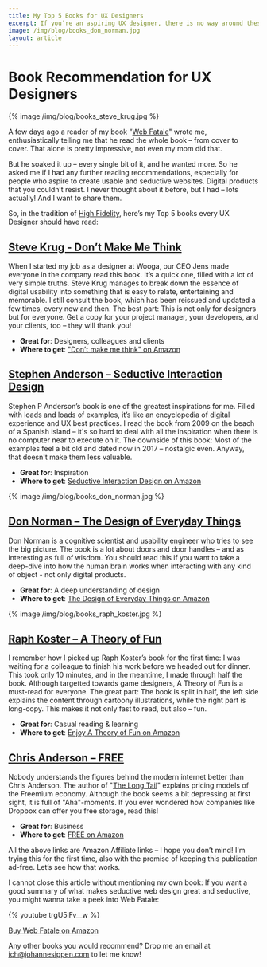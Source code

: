 ```yaml
---
title: My Top 5 Books for UX Designers
excerpt: If you’re an aspiring UX designer, there is no way around these 5 books. Number 3 will … just kidding, they will all blow your mind.
image: /img/blog/books_don_norman.jpg
layout: article
---
```


# Book Recommendation for UX Designers

{% image /img/blog/books_steve_krug.jpg %}

A few days ago a reader of my book "[Web Fatale](https://www.amazon.de/gp/product/3836238985/ref=as_li_tl?ie=UTF8&tag=johannesippen-21&camp=1638&creative=6742&linkCode=as2&creativeASIN=3836238985&linkId=b25b95e25d83e4105600efb04cac42d7)" wrote me, enthusiastically telling me that he read the whole book – from cover to cover. That alone is pretty impressive, not even my mom did that.

But he soaked it up – every single bit of it, and he wanted more. So he asked me if I had any further reading recommendations, especially for people who aspire to create usable and seductive websites. Digital products that you couldn’t resist. I never thought about it before, but I had – lots actually! And I want to share them.

So, in the tradition of [High Fidelity](https://www.amazon.de/gp/product/0826453252/ref=as_li_tl?ie=UTF8&tag=johannesippen-21&camp=1638&creative=6742&linkCode=as2&creativeASIN=0826453252&linkId=799072d96f21c81b2f7868565aeed1f0), here’s my Top 5 books every UX Designer should have read:

## [Steve Krug - Don’t Make Me Think](https://www.amazon.de/gp/product/0321965515/ref=as_li_tl?ie=UTF8&tag=johannesippen-21&camp=1638&creative=6742&linkCode=as2&creativeASIN=0321965515&linkId=5d18ce4cc0856fc9141b9054f8667b3f)

When I started my job as a designer at Wooga, our CEO Jens made everyone in the company read this book. It’s a quick one, filled with a lot of very simple truths. Steve Krug manages to break down the essence of digital usability into something that is easy to relate, entertaining and memorable. I still consult the book, which has been reissued and updated a few times, every now and then. The best part: This is not only for designers but for everyone. Get a copy for your project manager, your developers, and your clients, too – they will thank you!

- **Great for**: Designers, colleagues and clients 
- **Where to get**: ["Don’t make me think" on Amazon](https://www.amazon.de/gp/product/0321965515/ref=as_li_tl?ie=UTF8&tag=johannesippen-21&camp=1638&creative=6742&linkCode=as2&creativeASIN=0321965515&linkId=5d18ce4cc0856fc9141b9054f8667b3f)

## [Stephen Anderson – Seductive Interaction Design](https://www.amazon.de/gp/product/0321725522/ref=as_li_tl?ie=UTF8&tag=johannesippen-21&camp=1638&creative=6742&linkCode=as2&creativeASIN=0321725522&linkId=59d638e7b62405455ae87fb3069482c2)

Stephen P Anderson’s book is one of the greatest inspirations for me. Filled with loads and loads of examples, it’s like an encyclopedia of digital experience and UX best practices. I read the book from 2009 on the beach of a Spanish island – it's so hard to deal with all the inspiration when there is no computer near to execute on it. The downside of this book: Most of the examples feel a bit old and dated now in 2017 – nostalgic even. Anyway, that doesn't make them less valuable.

- **Great for**: Inspiration 
- **Where to get**: [Seductive Interaction Design on Amazon](https://www.amazon.de/gp/product/0321725522/ref=as_li_tl?ie=UTF8&tag=johannesippen-21&camp=1638&creative=6742&linkCode=as2&creativeASIN=0321725522&linkId=59d638e7b62405455ae87fb3069482c2)

{% image /img/blog/books_don_norman.jpg %}

## [Don Norman – The Design of Everyday Things](https://www.amazon.de/gp/product/0465050654/ref=as_li_tl?ie=UTF8&tag=johannesippen-21&camp=1638&creative=6742&linkCode=as2&creativeASIN=0465050654&linkId=ab3966fe2adca19e3ca2612310b20178)

Don Norman is a cognitive scientist and usability engineer who tries to see the big picture. The book is a lot about doors and door handles – and as interesting as full of wisdom. You should read this if you want to take a deep-dive into how the human brain works when interacting with any kind of object - not only digital products.

- **Great for**: A deep understanding of design 
- **Where to get**: [The Design of Everyday Things on Amazon](https://www.amazon.de/gp/product/0465050654/ref=as_li_tl?ie=UTF8&tag=johannesippen-21&camp=1638&creative=6742&linkCode=as2&creativeASIN=0465050654&linkId=ab3966fe2adca19e3ca2612310b20178)

{% image /img/blog/books_raph_koster.jpg %}

## [Raph Koster – A Theory of Fun](https://www.amazon.de/gp/product/1449363210/ref=as_li_tl?ie=UTF8&tag=johannesippen-21&camp=1638&creative=6742&linkCode=as2&creativeASIN=1449363210&linkId=ed9385b4964185171c6d9c0614380b86)

I remember how I picked up Raph Koster’s book for the first time: I was waiting for a colleague to finish his work before we headed out for dinner. This took only 10 minutes, and in the meantime, I made through half the book. Although targetted towards game designers, A Theory of Fun is a must-read for everyone. The great part: The book is split in half, the left side explains the content through cartoony illustrations, while the right part is long-copy. This makes it not only fast to read, but also – fun.

- **Great for**: Casual reading & learning 
- **Where to get**: [Enjoy A Theory of Fun on Amazon](https://www.amazon.de/gp/product/1449363210/ref=as_li_tl?ie=UTF8&tag=johannesippen-21&camp=1638&creative=6742&linkCode=as2&creativeASIN=1449363210&linkId=ed9385b4964185171c6d9c0614380b86)

## [Chris Anderson – FREE](https://www.amazon.de/gp/product/B00XV3Q124/ref=as_li_tl?ie=UTF8&tag=johannesippen-21&camp=1638&creative=6742&linkCode=as2&creativeASIN=B00XV3Q124&linkId=8cab3b3b4c365e51234f543e96f14154)

Nobody understands the figures behind the modern internet better than Chris Anderson. The author of "[The Long Tail](https://www.amazon.de/Long-Tail-Future-Business-Selling/dp/1401309666/ref=as_li_ss_tl?ie=UTF8&qid=1504081461&sr=8-2&keywords=the+long+tail&linkCode=ll1&tag=johannesippen-21&linkId=1dcd8aa7d54bf32657c25e837babaf18)" explains pricing models of the Freemium economy. Although the book seems a bit depressing at first sight, it is full of "Aha"-moments. If you ever wondered how companies like Dropbox can offer you free storage, read this!

- **Great for**: Business 
- **Where to get**: [FREE on Amazon](https://www.amazon.de/gp/product/B00XV3Q124/ref=as_li_tl?ie=UTF8&tag=johannesippen-21&camp=1638&creative=6742&linkCode=as2&creativeASIN=B00XV3Q124&linkId=8cab3b3b4c365e51234f543e96f14154)

All the above links are Amazon Affiliate links – I hope you don’t mind! I'm trying this for the first time, also with the premise of keeping this publication ad-free. Let’s see how that works.

I cannot close this article without mentioning my own book: If you want a good summary of what makes seductive web design great and seductive, you might wanna take a peek into Web Fatale:

{% youtube trgU5lFv__w %}

[Buy Web Fatale on Amazon](https://www.amazon.de/gp/product/3836238985/ref=as_li_tl?ie=UTF8&tag=johannesippen-21&camp=1638&creative=6742&linkCode=as2&creativeASIN=3836238985&linkId=b25b95e25d83e4105600efb04cac42d7)

Any other books you would recommend? Drop me an email at [ich@johannesippen.com](mailto:ich@johannesippen.com) to let me know!